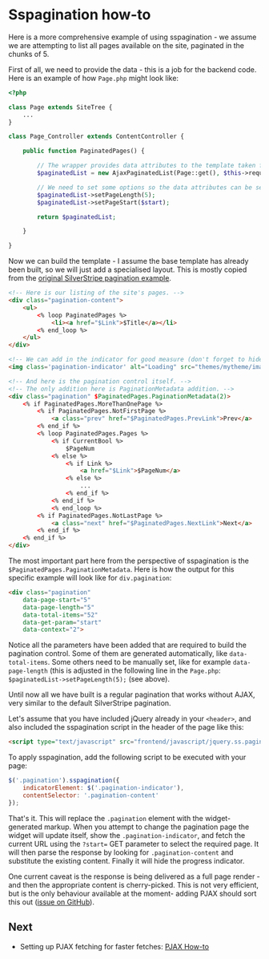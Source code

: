 # Sspagination how-to

Here is a more comprehensive example of using sspagination - we assume we are attempting  to list all pages available on
the site, paginated in the chunks of 5.

First of all, we need to provide the data - this is a job for the backend code. Here is an example of how `Page.php`
might look like:

```php
<?php

class Page extends SiteTree {
	...
}

class Page_Controller extends ContentController {

	public function PaginatedPages() {

		// The wrapper provides data attributes to the template taken from the DataQuery.
		$paginatedList = new AjaxPaginatedList(Page::get(), $this->request);

		// We need to set some options so the data attributes can be set.
		$paginatedList->setPageLength(5);
		$paginatedList->setPageStart($start);

		return $paginatedList;

	}

}
```

Now we can build the template - I assume the base template has already been built, so we will just add a specialised
layout. This is mostly copied from the [original SilverStripe pagination
example](http://doc.silverstripe.org/framework/en/trunk/howto/pagination).

```html
<!-- Here is our listing of the site's pages. -->
<div class="pagination-content">
	<ul>
		<% loop PaginatedPages %>
			<li><a href="$Link">$Title</a></li>
		<% end_loop %>
	</ul>
</div>

<!-- We can add in the indicator for good measure (don't forget to hide it via CSS!) -->
<img class='pagination-indicator' alt="Loading" src="themes/mytheme/images/ajax-loader.gif">

<!-- And here is the pagination control itself. -->
<!-- The only addition here is PaginationMetadata addition. -->
<div class="pagination" $PaginatedPages.PaginationMetadata(2)>
	<% if PaginatedPages.MoreThanOnePage %>
		<% if PaginatedPages.NotFirstPage %>
			<a class="prev" href="$PaginatedPages.PrevLink">Prev</a>
		<% end_if %>
		<% loop PaginatedPages.Pages %>
			<% if CurrentBool %>
				$PageNum
			<% else %>
				<% if Link %>
					<a href="$Link">$PageNum</a>
				<% else %>
					...
				<% end_if %>
			<% end_if %>
			<% end_loop %>
		<% if PaginatedPages.NotLastPage %>
			<a class="next" href="$PaginatedPages.NextLink">Next</a>
		<% end_if %>
	<% end_if %>
</div>
```

The most important part here from the perspective of sspagination is the `$PaginatedPages.PaginationMetadata`. Here is
how the output for this specific example will look like for `div.pagination`:

```html
<div class="pagination"
	data-page-start="5"
	data-page-length="5"
	data-total-items="52"
	data-get-param="start"
	data-context="2">
```

Notice all the parameters have been added that are required to build the pagination control. Some of them are generated
automatically, like `data-total-items`. Some others need to be manually set, like for example `data-page-length` (this
is adjusted in the following line in the `Page.php`: `$paginatedList->setPageLength(5);` (see above).

Until now all we have built is a regular pagination that works without AJAX, very similar to the default SilverStripe
pagination.

Let's assume that you have included jQuery already in your `<header>`, and also included the sspagination script in the
header of the page like this:

```html
<script type="text/javascript" src="frontend/javascript/jquery.ss.pagination.js"></script>
```

To apply sspagination, add the following script to be executed with your page:

```js
$('.pagination').sspagination({
	indicatorElement: $('.pagination-indicator'),
	contentSelector: '.pagination-content'
});
```

That's it. This will replace the `.pagination` element with the widget-generated markup. When you attempt to change the
pagination page the widget will update itself, show the `.pagination-indicator`, and fetch the current URL using the
`?start=` GET parameter to select the required page. It will then parse the response by looking for
`.pagination-content` and substitute the existing content. Finally it will hide the progress indicator.

One current caveat is the response is being delivered as a full page render - and then the appropriate content is
cherry-picked. This is not very efficient, but is the only behaviour available at the moment- adding PJAX should sort
this out ([issue on GitHub](https://github.com/mateusz/silverstripe-frontend/issues/7)).

## Next

* Setting up PJAX fetching for faster fetches: [PJAX How-to](../docs/pjax-how-to.md)
